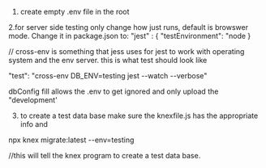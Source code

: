 1. create empty .env file in the root

2.for server side testing only change how just runs, default is browswer mode. Change it in package.json to:
"jest" : {
  "testEnvironment": "node
}

// cross-env is something that jess uses for jest to work with operating system and the env server. this is what test should look like

"test": "cross-env DB_ENV=testing jest --watch --verbose"

dbConfig fill allows the .env to get ignored and only upload the "development'

3. to create a test data base make sure the knexfile.js has the appropriate info and 

npx knex migrate:latest --env=testing

//this will tell the knex program to create a test data base.
